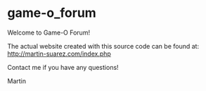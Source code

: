 # game-o_forum
Welcome to Game-O Forum!

The actual website created with this source code can be found at:
http://martin-suarez.com/index.php

Contact me if you have any questions!

Martin
